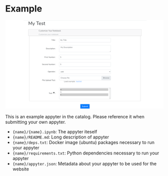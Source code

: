 # Example

![Screenshot](./static/screenshot.png)

This is an example appyter in the catalog. Please reference it when submitting your own appyter.

- `{name}/{name}.ipynb`: The appyter iteself
- `{name}/README.md`: Long description of appyter
- `{name}/deps.txt`: Docker image (ubuntu) packages necessary to run your appyter
- `{name}/requirements.txt`: Python dependencies necessary to run your appyter
- `{name}/appyter.json`: Metadata about your appyter to be used for the website
